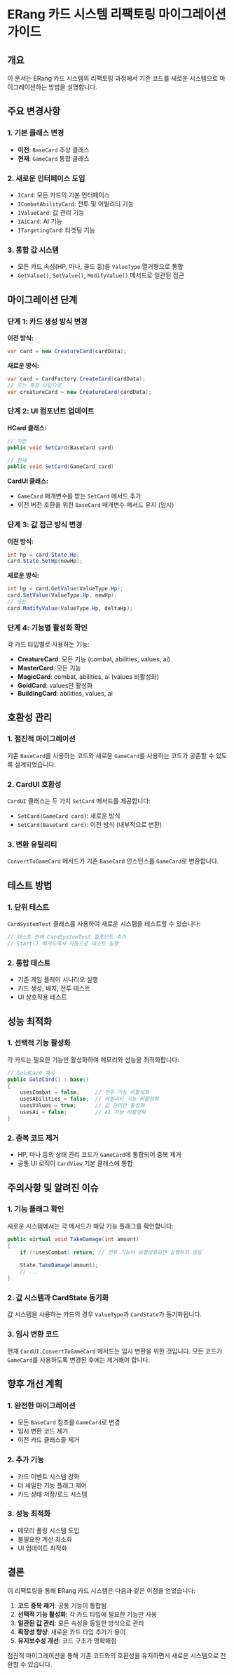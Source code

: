 # ERang 카드 시스템 리팩토링 마이그레이션 가이드

## 개요
이 문서는 ERang 카드 시스템의 리팩토링 과정에서 기존 코드를 새로운 시스템으로 마이그레이션하는 방법을 설명합니다.

## 주요 변경사항

### 1. 기본 클래스 변경
- **이전**: `BaseCard` 추상 클래스
- **현재**: `GameCard` 통합 클래스

### 2. 새로운 인터페이스 도입
- `ICard`: 모든 카드의 기본 인터페이스
- `ICombatAbilityCard`: 전투 및 어빌리티 기능
- `IValueCard`: 값 관리 기능
- `IAiCard`: AI 기능
- `ITargetingCard`: 타겟팅 기능

### 3. 통합 값 시스템
- 모든 카드 속성(HP, 마나, 골드 등)을 `ValueType` 열거형으로 통합
- `GetValue()`, `SetValue()`, `ModifyValue()` 메서드로 일관된 접근

## 마이그레이션 단계

### 단계 1: 카드 생성 방식 변경

**이전 방식:**
```csharp
var card = new CreatureCard(cardData);
```

**새로운 방식:**
```csharp
var card = CardFactory.CreateCard(cardData);
// 또는 특정 타입으로
var creatureCard = new CreatureCard(cardData);
```

### 단계 2: UI 컴포넌트 업데이트

**HCard 클래스:**
```csharp
// 이전
public void SetCard(BaseCard card)

// 현재
public void SetCard(GameCard card)
```

**CardUI 클래스:**
- `GameCard` 매개변수를 받는 `SetCard` 메서드 추가
- 이전 버전 호환을 위한 `BaseCard` 매개변수 메서드 유지 (임시)

### 단계 3: 값 접근 방식 변경

**이전 방식:**
```csharp
int hp = card.State.Hp;
card.State.SetHp(newHp);
```

**새로운 방식:**
```csharp
int hp = card.GetValue(ValueType.Hp);
card.SetValue(ValueType.Hp, newHp);
// 또는
card.ModifyValue(ValueType.Hp, deltaHp);
```

### 단계 4: 기능별 활성화 확인

각 카드 타입별로 사용하는 기능:

- **CreatureCard**: 모든 기능 (combat, abilities, values, ai)
- **MasterCard**: 모든 기능
- **MagicCard**: combat, abilities, ai (values 비활성화)
- **GoldCard**: values만 활성화
- **BuildingCard**: abilities, values, ai

## 호환성 관리

### 1. 점진적 마이그레이션
기존 `BaseCard`를 사용하는 코드와 새로운 `GameCard`를 사용하는 코드가 공존할 수 있도록 설계되었습니다.

### 2. CardUI 호환성
`CardUI` 클래스는 두 가지 `SetCard` 메서드를 제공합니다:
- `SetCard(GameCard card)`: 새로운 방식
- `SetCard(BaseCard card)`: 이전 방식 (내부적으로 변환)

### 3. 변환 유틸리티
`ConvertToGameCard` 메서드가 기존 `BaseCard` 인스턴스를 `GameCard`로 변환합니다.

## 테스트 방법

### 1. 단위 테스트
`CardSystemTest` 클래스를 사용하여 새로운 시스템을 테스트할 수 있습니다:

```csharp
// 테스트 씬에 CardSystemTest 컴포넌트 추가
// Start() 메서드에서 자동으로 테스트 실행
```

### 2. 통합 테스트
- 기존 게임 플레이 시나리오 실행
- 카드 생성, 배치, 전투 테스트
- UI 상호작용 테스트

## 성능 최적화

### 1. 선택적 기능 활성화
각 카드는 필요한 기능만 활성화하여 메모리와 성능을 최적화합니다:

```csharp
// GoldCard 예시
public GoldCard() : base()
{
    usesCombat = false;     // 전투 기능 비활성화
    usesAbilities = false;  // 어빌리티 기능 비활성화
    usesValues = true;      // 값 관리만 활성화
    usesAi = false;         // AI 기능 비활성화
}
```

### 2. 중복 코드 제거
- HP, 마나 등의 상태 관리 코드가 `GameCard`에 통합되어 중복 제거
- 공통 UI 로직이 `CardView` 기본 클래스에 통합

## 주의사항 및 알려진 이슈

### 1. 기능 플래그 확인
새로운 시스템에서는 각 메서드가 해당 기능 플래그를 확인합니다:

```csharp
public virtual void TakeDamage(int amount)
{
    if (!usesCombat) return; // 전투 기능이 비활성화되면 실행하지 않음
    
    State.TakeDamage(amount);
    // ...
}
```

### 2. 값 시스템과 CardState 동기화
값 시스템을 사용하는 카드의 경우 `ValueType`과 `CardState`가 동기화됩니다.

### 3. 임시 변환 코드
현재 `CardUI.ConvertToGameCard` 메서드는 임시 변환을 위한 것입니다. 모든 코드가 `GameCard`를 사용하도록 변경된 후에는 제거해야 합니다.

## 향후 개선 계획

### 1. 완전한 마이그레이션
- 모든 `BaseCard` 참조를 `GameCard`로 변경
- 임시 변환 코드 제거
- 이전 카드 클래스들 제거

### 2. 추가 기능
- 카드 이벤트 시스템 강화
- 더 세밀한 기능 플래그 제어
- 카드 상태 저장/로드 시스템

### 3. 성능 최적화
- 메모리 풀링 시스템 도입
- 불필요한 계산 최소화
- UI 업데이트 최적화

## 결론

이 리팩토링을 통해 ERang 카드 시스템은 다음과 같은 이점을 얻었습니다:

1. **코드 중복 제거**: 공통 기능이 통합됨
2. **선택적 기능 활성화**: 각 카드 타입에 필요한 기능만 사용
3. **일관된 값 관리**: 모든 속성을 동일한 방식으로 관리
4. **확장성 향상**: 새로운 카드 타입 추가가 용이
5. **유지보수성 개선**: 코드 구조가 명확해짐

점진적 마이그레이션을 통해 기존 코드와의 호환성을 유지하면서 새로운 시스템으로 전환할 수 있습니다.